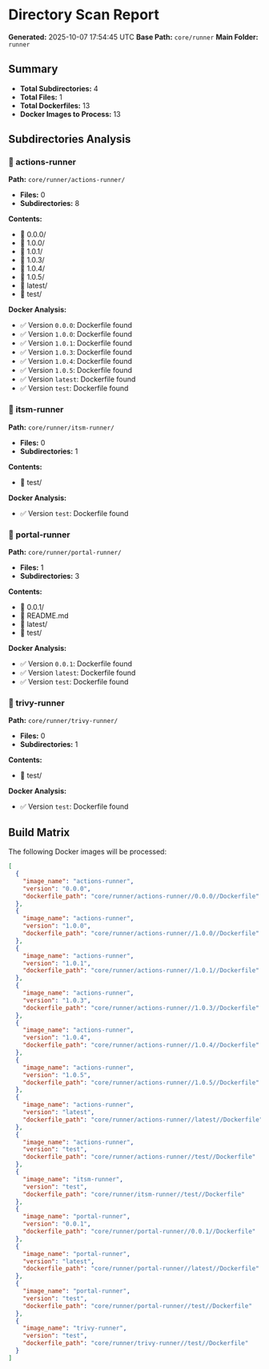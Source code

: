 # Directory Scan Report

**Generated:** 2025-10-07 17:54:45 UTC
**Base Path:** `core/runner`
**Main Folder:** `runner`

## Summary
- **Total Subdirectories:** 4
- **Total Files:** 1
- **Total Dockerfiles:** 13
- **Docker Images to Process:** 13

## Subdirectories Analysis

### 📂 actions-runner
**Path:** `core/runner/actions-runner/`

- **Files:** 0
- **Subdirectories:** 8

**Contents:**
- 📁 0.0.0/
- 📁 1.0.0/
- 📁 1.0.1/
- 📁 1.0.3/
- 📁 1.0.4/
- 📁 1.0.5/
- 📁 latest/
- 📁 test/

**Docker Analysis:**
- ✅ Version `0.0.0`: Dockerfile found
- ✅ Version `1.0.0`: Dockerfile found
- ✅ Version `1.0.1`: Dockerfile found
- ✅ Version `1.0.3`: Dockerfile found
- ✅ Version `1.0.4`: Dockerfile found
- ✅ Version `1.0.5`: Dockerfile found
- ✅ Version `latest`: Dockerfile found
- ✅ Version `test`: Dockerfile found

### 📂 itsm-runner
**Path:** `core/runner/itsm-runner/`

- **Files:** 0
- **Subdirectories:** 1

**Contents:**
- 📁 test/

**Docker Analysis:**
- ✅ Version `test`: Dockerfile found

### 📂 portal-runner
**Path:** `core/runner/portal-runner/`

- **Files:** 1
- **Subdirectories:** 3

**Contents:**
- 📁 0.0.1/
- 📄 README.md
- 📁 latest/
- 📁 test/

**Docker Analysis:**
- ✅ Version `0.0.1`: Dockerfile found
- ✅ Version `latest`: Dockerfile found
- ✅ Version `test`: Dockerfile found

### 📂 trivy-runner
**Path:** `core/runner/trivy-runner/`

- **Files:** 0
- **Subdirectories:** 1

**Contents:**
- 📁 test/

**Docker Analysis:**
- ✅ Version `test`: Dockerfile found

## Build Matrix

The following Docker images will be processed:

```json
[
  {
    "image_name": "actions-runner",
    "version": "0.0.0",
    "dockerfile_path": "core/runner/actions-runner//0.0.0//Dockerfile"
  },
  {
    "image_name": "actions-runner",
    "version": "1.0.0",
    "dockerfile_path": "core/runner/actions-runner//1.0.0//Dockerfile"
  },
  {
    "image_name": "actions-runner",
    "version": "1.0.1",
    "dockerfile_path": "core/runner/actions-runner//1.0.1//Dockerfile"
  },
  {
    "image_name": "actions-runner",
    "version": "1.0.3",
    "dockerfile_path": "core/runner/actions-runner//1.0.3//Dockerfile"
  },
  {
    "image_name": "actions-runner",
    "version": "1.0.4",
    "dockerfile_path": "core/runner/actions-runner//1.0.4//Dockerfile"
  },
  {
    "image_name": "actions-runner",
    "version": "1.0.5",
    "dockerfile_path": "core/runner/actions-runner//1.0.5//Dockerfile"
  },
  {
    "image_name": "actions-runner",
    "version": "latest",
    "dockerfile_path": "core/runner/actions-runner//latest//Dockerfile"
  },
  {
    "image_name": "actions-runner",
    "version": "test",
    "dockerfile_path": "core/runner/actions-runner//test//Dockerfile"
  },
  {
    "image_name": "itsm-runner",
    "version": "test",
    "dockerfile_path": "core/runner/itsm-runner//test//Dockerfile"
  },
  {
    "image_name": "portal-runner",
    "version": "0.0.1",
    "dockerfile_path": "core/runner/portal-runner//0.0.1//Dockerfile"
  },
  {
    "image_name": "portal-runner",
    "version": "latest",
    "dockerfile_path": "core/runner/portal-runner//latest//Dockerfile"
  },
  {
    "image_name": "portal-runner",
    "version": "test",
    "dockerfile_path": "core/runner/portal-runner//test//Dockerfile"
  },
  {
    "image_name": "trivy-runner",
    "version": "test",
    "dockerfile_path": "core/runner/trivy-runner//test//Dockerfile"
  }
]
```
